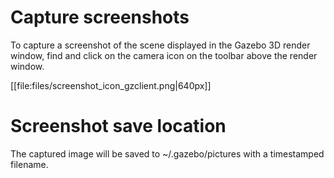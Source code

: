 # Capture screenshots

To capture a screenshot of the scene displayed in the Gazebo 3D render window, find and click on the camera icon on the toolbar above the render window.

[[file:files/screenshot_icon_gzclient.png|640px]]

# Screenshot save location

The captured image will be saved to ~/.gazebo/pictures with a timestamped filename.

